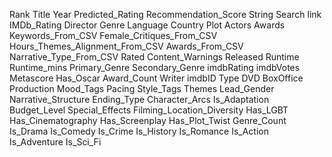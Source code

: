 Rank
Title
Year
Predicted_Rating
Recommendation_Score
String
Search link
IMDb_Rating
Director
Genre
Language
Country
Plot
Actors
Awards
Keywords_From_CSV
Female_Critiques_From_CSV
Hours_Themes_Alignment_From_CSV
Awards_From_CSV
Narrative_Type_From_CSV
Rated
Content_Warnings
Released
Runtime
Runtime_mins
Primary_Genre
Secondary_Genre
imdbRating
imdbVotes
Metascore
Has_Oscar
Award_Count
Writer
imdbID
Type
DVD
BoxOffice
Production
Mood_Tags
Pacing
Style_Tags
Themes
Lead_Gender
Narrative_Structure
Ending_Type
Character_Arcs
Is_Adaptation
Budget_Level
Special_Effects
Filming_Location_Diversity
Has_LGBT
Has_Cinematography
Has_Screenplay
Has_Plot_Twist
Genre_Count
Is_Drama
Is_Comedy
Is_Crime
Is_History
Is_Romance
Is_Action
Is_Adventure
Is_Sci_Fi